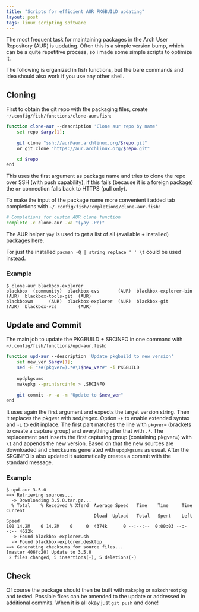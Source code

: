 ```yaml
---
title: "Scripts for efficient AUR PKGBUILD updating"
layout: post
tags: linux scripting software
---
```

The most frequent task for maintaining packages in the Arch User Repository (AUR) is updating. Often this is a simple version bump, which can be a quite repetitive process, so i made some simple scripts to optimize it.

The following is organized in fish functions, but the bare commands and idea should also work if you use any other shell.


## Cloning
First to obtain the git repo with the packaging files, create `~/.config/fish/functions/clone-aur.fish`:
```sh
function clone-aur --description 'Clone aur repo by name'
	set repo $argv[1];
	
	git clone "ssh://aur@aur.archlinux.org/$repo.git"
	or git clone "https://aur.archlinux.org/$repo.git"

	cd $repo
end
```
This uses the first argument as package name and tries to clone the repo over SSH (with push capability), if this fails (because it is a foreign package) the `or` connection falls back to HTTPS (pull only).

To make the input of the package name more convenient i added tab completions with `~/.config/fish/completions/clone-aur.fish`:
```sh
# Completions for custom AUR clone function 
complete -c clone-aur -xa "(yay -Pc)"
```
The AUR helper `yay` is used to get a list of all (available + installed) packages here. 

For just the installed `pacman -Q | string replace ' ' \t` could be used instead.

### Example
```
$ clone-aur blackbox-explorer
blackbox  (community)  blackbox-cvs       (AUR)  blackbox-explorer-bin  (AUR)  blackbox-tools-git  (AUR)
blackboxwm      (AUR)  blackbox-explorer  (AUR)  blackbox-git           (AUR)  blackbox-vcs        (AUR)

```

## Update and Commit
The main job to update the PKGBUILD + SRCINFO in one command with `~/.config/fish/functions/upd-aur.fish`:
```sh
function upd-aur --description 'Update pkgbuild to new version'
	set new_ver $argv[1];
	sed -E "s#(pkgver=).*#\1$new_ver#" -i PKGBUILD
	
	updpkgsums
	makepkg --printsrcinfo > .SRCINFO
	
	git commit -v -a -m "Update to $new_ver"
end
```
It uses again the first argument and expects the target version string. Then it replaces the pkgver with sed/regex. Option `-E` to enable extended syntax and `-i` to edit inplace. The first part matches the line with `pkgver=` (brackets to create a capture group) and everything after that with `.*`. The replacement part inserts the first capturing group (containing pkgver=) with `\1` and appends the new version.
Based on that the new sources are downloaded and checksums generated with `updpkgsums` as usual. After the SRCINFO is also updated it automatically creates a commit with the standard message.

### Example
```
$ upd-aur 3.5.0
==> Retrieving sources...
  -> Downloading 3.5.0.tar.gz...
  % Total    % Received % Xferd  Average Speed   Time    Time     Time  Current
                                 Dload  Upload   Total   Spent    Left  Speed
100 14.2M    0 14.2M    0     0  4374k      0 --:--:--  0:00:03 --:--:-- 4622k
  -> Found blackbox-explorer.sh
  -> Found blackbox-explorer.desktop
==> Generating checksums for source files...
[master 406fc20] Update to 3.5.0
 2 files changed, 5 insertions(+), 5 deletions(-)

```

## Check
Of course the package should then be built with `makepkg` or `makechrootpkg` and tested. Possible fixes can be amended to the update or addressed in additional commits. When it is all okay just `git push` and done!